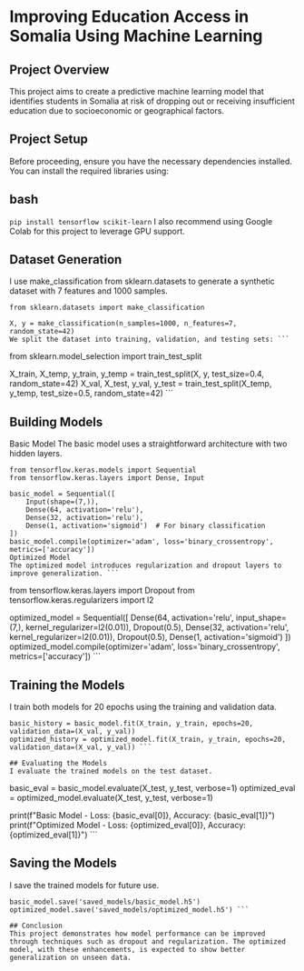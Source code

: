 # Improving Education Access in Somalia Using Machine Learning

## Project Overview
This project aims to create a predictive machine learning model that identifies students in Somalia at risk of dropping out or receiving insufficient education due to socioeconomic or geographical factors.

## Project Setup
Before proceeding, ensure you have the necessary dependencies installed. You can install the required libraries using:

## bash
```pip install tensorflow scikit-learn```
I also recommend using Google Colab for this project to leverage GPU support.

## Dataset Generation
I use make_classification from sklearn.datasets to generate a synthetic dataset with 7 features and 1000 samples.

```
from sklearn.datasets import make_classification

X, y = make_classification(n_samples=1000, n_features=7, random_state=42)
We split the dataset into training, validation, and testing sets: ```

```
from sklearn.model_selection import train_test_split 

X_train, X_temp, y_train, y_temp = train_test_split(X, y, test_size=0.4, random_state=42)
X_val, X_test, y_val, y_test = train_test_split(X_temp, y_temp, test_size=0.5, random_state=42) ```

## Building Models
Basic Model
The basic model uses a straightforward architecture with two hidden layers.

```
from tensorflow.keras.models import Sequential
from tensorflow.keras.layers import Dense, Input

basic_model = Sequential([
    Input(shape=(7,)),  
    Dense(64, activation='relu'),
    Dense(32, activation='relu'),
    Dense(1, activation='sigmoid')  # For binary classification
])
basic_model.compile(optimizer='adam', loss='binary_crossentropy', metrics=['accuracy'])
Optimized Model
The optimized model introduces regularization and dropout layers to improve generalization. ```

```
from tensorflow.keras.layers import Dropout
from tensorflow.keras.regularizers import l2

optimized_model = Sequential([
    Dense(64, activation='relu', input_shape=(7,), kernel_regularizer=l2(0.01)),
    Dropout(0.5),
    Dense(32, activation='relu', kernel_regularizer=l2(0.01)),
    Dropout(0.5),
    Dense(1, activation='sigmoid')
])
optimized_model.compile(optimizer='adam', loss='binary_crossentropy', metrics=['accuracy']) ```

## Training the Models
I train both models for 20 epochs using the training and validation data.

```
basic_history = basic_model.fit(X_train, y_train, epochs=20, validation_data=(X_val, y_val))
optimized_history = optimized_model.fit(X_train, y_train, epochs=20, validation_data=(X_val, y_val)) ```

## Evaluating the Models
I evaluate the trained models on the test dataset.

```
basic_eval = basic_model.evaluate(X_test, y_test, verbose=1)
optimized_eval = optimized_model.evaluate(X_test, y_test, verbose=1)

print(f"Basic Model - Loss: {basic_eval[0]}, Accuracy: {basic_eval[1]}")
print(f"Optimized Model - Loss: {optimized_eval[0]}, Accuracy: {optimized_eval[1]}") ```

## Saving the Models
I save the trained models for future use.

```
basic_model.save('saved_models/basic_model.h5')
optimized_model.save('saved_models/optimized_model.h5') ```

## Conclusion
This project demonstrates how model performance can be improved through techniques such as dropout and regularization. The optimized model, with these enhancements, is expected to show better generalization on unseen data.



